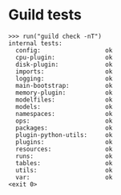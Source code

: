 # Guild tests

    >>> run("guild check -nT")
    internal tests:
      config:                  ok
      cpu-plugin:              ok
      disk-plugin:             ok
      imports:                 ok
      logging:                 ok
      main-bootstrap:          ok
      memory-plugin:           ok
      modelfiles:              ok
      models:                  ok
      namespaces:              ok
      ops:                     ok
      packages:                ok
      plugin-python-utils:     ok
      plugins:                 ok
      resources:               ok
      runs:                    ok
      tables:                  ok
      utils:                   ok
      var:                     ok
    <exit 0>
